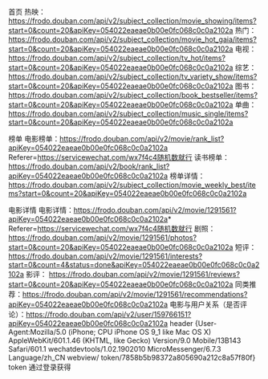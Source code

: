 首页
热映：https://frodo.douban.com/api/v2/subject_collection/movie_showing/items?start=0&count=20&apiKey=054022eaeae0b00e0fc068c0c0a2102a
热门：https://frodo.douban.com/api/v2/subject_collection/movie_hot_gaia/items?start=0&count=20&apiKey=054022eaeae0b00e0fc068c0c0a2102a
电视：https://frodo.douban.com/api/v2/subject_collection/tv_hot/items?start=0&count=20&apiKey=054022eaeae0b00e0fc068c0c0a2102a
综艺：https://frodo.douban.com/api/v2/subject_collection/tv_variety_show/items?start=0&count=20&apiKey=054022eaeae0b00e0fc068c0c0a2102a
图书：https://frodo.douban.com/api/v2/subject_collection/book_bestseller/items?start=0&count=20&apiKey=054022eaeae0b00e0fc068c0c0a2102a
单曲：https://frodo.douban.com/api/v2/subject_collection/music_single/items?start=0&count=20&apiKey=054022eaeae0b00e0fc068c0c0a2102a

榜单
电影榜单：https://frodo.douban.com/api/v2/movie/rank_list?apiKey=054022eaeae0b00e0fc068c0c0a2102a Referer=https://servicewechat.com/wx7f4c4随机数就行
读书榜单：https://frodo.douban.com/api/v2/book/rank_list?apiKey=054022eaeae0b00e0fc068c0c0a2102a
榜单详情：https://frodo.douban.com/api/v2/subject_collection/movie_weekly_best/items?start=0&count=20&apiKey=054022eaeae0b00e0fc068c0c0a2102a

电影详情
电影详情：https://frodo.douban.com/api/v2/movie/1291561?apiKey=054022eaeae0b00e0fc068c0c0a2102a* Referer=https://servicewechat.com/wx7f4c4随机数就行
剧照： https://frodo.douban.com/api/v2/movie/1291561/photos?start=0&count=20&apiKey=054022eaeae0b00e0fc068c0c0a2102a
短评： https://frodo.douban.com/api/v2/movie/1291561/interests?start=0&count=4&status=done&apiKey=054022eaeae0b00e0fc068c0c0a2102a
影评： https://frodo.douban.com/api/v2/movie/1291561/reviews?start=0&count=20&apiKey=054022eaeae0b00e0fc068c0c0a2102a
同类推荐：https://frodo.douban.com/api/v2/movie/1291561/recommendations?apiKey=054022eaeae0b00e0fc068c0c0a2102a
电影与用户关系（是否评论）：https://frodo.douban.com/api/v2/user/159766151?apiKey=054022eaeae0b00e0fc068c0c0a2102a header {User-Agent:Mozilla/5.0 (iPhone; CPU iPhone OS 9_1 like Mac OS X) AppleWebKit/601.1.46 (KHTML, like Gecko) Version/9.0 Mobile/13B143 Safari/601.1 wechatdevtools/1.02.1902010 MicroMessenger/6.7.3 Language/zh_CN webview/ token/7858b5b98372a805690a212c8a57f80f} token 通过登录获得
